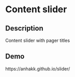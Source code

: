 <h1> Content slider </h1>

<h2> Description </h2>
Content slider with pager titles

<h2> Demo </h2>
https://anhakk.github.io/slider/
